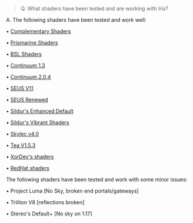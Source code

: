 > Q. What shaders have been tested and are working with Iris?
> 
A. The following shaders have been tested and work well:

• [Complementary Shaders](https://www.curseforge.com/minecraft/customization/complementary-shaders)

• [Prismarine Shaders](https://www.curseforge.com/minecraft/customization/prismarine-shader)

• [BSL Shaders](https://bitslablab.com/bslshaders/)

• [Continuum 1.3](https://continuum.graphics/downloads)

• [Continuum 2.0.4](https://continuum.graphics/downloads)

• [SEUS V11](https://www.sonicether.com/seus/)

• [SEUS Renewed](https://www.sonicether.com/seus/)

• [Sildur's Enhanced Default](https://sildurs-shaders.github.io/)

• [Sildur's Vibrant Shaders](https://sildurs-shaders.github.io/)

• [Skylec v4.0](https://www.curseforge.com/minecraft/customization/skylec-shader)

• [Tea V1.5.3](https://www.curseforge.com/minecraft/customization/beyondbelief-vanilla-reborn)

• [XorDev's shaders](https://github.com/XorDev/Minecraft-Shaderpacks)

• [RedHat shaders](https://www.curseforge.com/minecraft/customization/redhat-shader-v1-chocapic13-edit)

The following shaders have been tested and work with some minor issues:

• Project Luma [No Sky, broken end portals/gateways]

• Triliton V8 [reflections broken]

• Stereo's Default+ [No sky on 1.17]
